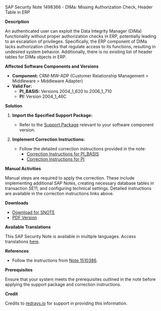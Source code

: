 SAP Security Note 1498366 - DIMa: Missing Authorization Check, Header Table in ERP

**Description**

An authenticated user can exploit the Data Integrity Manager (DIMa) functionality without proper authorization checks in ERP, potentially leading to an escalation of privileges. Specifically, the ERP component of DIMa lacks authorization checks that regulate access to its functions, resulting in undesired system behavior. Additionally, there is no existing list of header tables for DIMa objects in ERP.

**Affected Software Components and Versions**

- **Component:** CRM-MW-ADP (Customer Relationship Management > Middleware > Middleware Adapter)
- **Valid For:**
  - **PI_BASIS:** Versions 2004_1_620 to 2006_1_710
  - **PI:** Version 2004_1_46C

**Solution**

1. **Import the Specified Support Package:**
   - Refer to the [Support Package](https://me.sap.com/supportpackage/SAPKIPZI4J) relevant to your software component version.

2. **Implement Correction Instructions:**
   - Follow the detailed correction instructions provided in the note:
     - [Correction Instructions for PI_BASIS](https://me.sap.com/corrins/0001498366/292)
     - [Correction Instructions for PI](https://me.sap.com/corrins/0001498366/48)

**Manual Activities**

Manual steps are required to apply the correction. These include implementing additional SAP Notes, creating necessary database tables in transaction SE11, and configuring technical settings. Detailed instructions are available in the correction instructions links above.

**Downloads**

- [Download for SNOTE](https://notesdownloads.sap.com/note/0040000008869472017)
- [PDF Version](https://userapps.support.sap.com/sap/support/sfm/notes/print/0001498366?language=en-US&token=600803B2A387BB2AA07439058A723A0C)

**Available Translations**

This SAP Security Note is available in multiple languages. Access translations [here](https://me.sap.com/notes/0001498366).

**References**

- Follow the instructions from [Note 1510386](https://me.sap.com/notes/1510386).

**Prerequisites**

Ensure that your system meets the prerequisites outlined in the note before applying the support package and correction instructions.

**Credit**

Credits to [redrays.io](https://redrays.io) for support in providing this information.